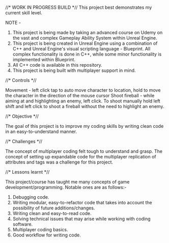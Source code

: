 //* WORK IN PROGRESS BUILD *//
This project best demonstrates my current skill level.

NOTE - 
1) This project is being made by taking an advanced course on Udemy on the vast and complex Gameplay Ability System within Unreal Engine.
2) This project is being created in Unreal Engine using a combination of C++ and Unreal Engine's visual scripting language - Blueprint. All complex functionality is done in C++, while some minor functionality 
   is implemented within Blueprint.
3) All C++ code is available in this repository.
4) This project is being built with multiplayer support in mind.


//* Controls *//

Movement - left click tap to auto move character to location, hold to move the character in the direction of the mouse cursor
Shoot fireball - while aiming at and highlighting an enemy, left click. To shoot manually hold left shift and left click to shoot a fireball without the need to highlight an enemy.


//* Objective *//

The goal of this project is to improve my coding skills by writing clean code in an easy-to-understand manner.


//* Challenges *//

The concept of multiplayer coding felt tough to understand and grasp. The concept of setting up expandable code for the multiplayer replication of attributes and tags was a challenge for this project.


//* Lessons learnt *//

This project/course has taught me many concepts of game development/programming. Notable ones are as follows:-
1) Debugging code.
2) Writing modular, easy-to-refactor code that takes into account the possibility of future additions/changes.
3) Writing clean and easy-to-read code.
4) Solving technical issues that may arise while working with coding software.
5) Multiplayer coding basics.
6) Good workflow for writing code.
